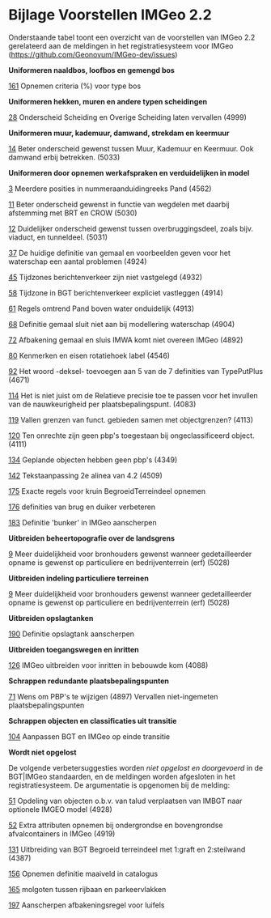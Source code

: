 Bijlage Voorstellen IMGeo 2.2
=============================

Onderstaande tabel toont een overzicht van de voorstellen van IMGeo 2.2
gerelateerd aan de meldingen in het registratiesysteem voor IMGeo
(<https://github.com/Geonovum/IMGeo-dev/issues>)

**Uniformeren naaldbos, loofbos en gemengd bos**

[161](https://github.com/Geonovum/IMGeo-dev/issues/161) Opnemen criteria (%)
voor type bos

**Uniformeren hekken, muren en andere typen scheidingen**

[28](https://github.com/Geonovum/IMGeo-dev/issues/28) Onderscheid Scheiding en
Overige Scheiding laten vervallen (4999)

**Uniformeren muur, kademuur, damwand, strekdam en keermuur**

[14](https://github.com/Geonovum/IMGeo-dev/issues/14) Beter onderscheid gewenst
tussen Muur, Kademuur en Keermuur. Ook damwand erbij betrekken. (5033)

**Uniformeren door opnemen werkafspraken en verduidelijken in model**

[3](https://github.com/Geonovum/IMGeo-dev/issues/3) Meerdere posities in
nummeraanduidingreeks Pand (4562)

[11](https://github.com/Geonovum/IMGeo-dev/issues/11) Beter onderscheid gewenst
in functie van wegdelen met daarbij afstemming met BRT en CROW (5030)

[12](https://github.com/Geonovum/IMGeo-dev/issues/12) Duidelijker onderscheid
gewenst tussen overbruggingsdeel, zoals bijv. viaduct, en tunneldeel. (5031)

[37](https://github.com/Geonovum/IMGeo-dev/issues/37) De huidige definitie van
gemaal en voorbeelden geven voor het waterschap een aantal problemen (4924)

[45](https://github.com/Geonovum/IMGeo-dev/issues/45) Tijdzones berichtenverkeer
zijn niet vastgelegd (4932)

[58](https://github.com/Geonovum/IMGeo-dev/issues/58) Tijdzone in BGT
berichtenverkeer expliciet vastleggen (4914)

[61](https://github.com/Geonovum/IMGeo-dev/issues/61) Regels omtrend Pand boven
water onduidelijk (4913)

[68](https://github.com/Geonovum/IMGeo-dev/issues/68) Definitie gemaal sluit
niet aan bij modellering waterschap (4904)

[72](https://github.com/Geonovum/IMGeo-dev/issues/72) Afbakening gemaal en sluis
IMWA komt niet overeen IMGeo (4892)

[80](https://github.com/Geonovum/IMGeo-dev/issues/80) Kenmerken en eisen
rotatiehoek label (4546)

[92](https://github.com/Geonovum/IMGeo-dev/issues/92) Het woord -deksel-
toevoegen aan 5 van de 7 definities van TypePutPlus (4671)

[114](https://github.com/Geonovum/IMGeo-dev/issues/114) Het is niet juist om de
Relatieve precisie toe te passen voor het invullen van de nauwkeurigheid per
plaatsbepalingspunt. (4083)

[119](https://github.com/Geonovum/IMGeo-dev/issues/119) Vallen grenzen van
funct. gebieden samen met objectgrenzen? (4113)

[120](https://github.com/Geonovum/IMGeo-dev/issues/120) Ten onrechte zijn geen
pbp's toegestaan bij ongeclassificeerd object. (4111)

[134](https://github.com/Geonovum/IMGeo-dev/issues/134) Geplande objecten hebben
geen pbp's (4349)

[142](https://github.com/Geonovum/IMGeo-dev/issues/142) Tekstaanpassing 2e
alinea van 4.2 (4509)

[175](https://github.com/Geonovum/IMGeo-dev/issues/175) Exacte regels voor kruin
BegroeidTerreindeel opnemen

[176](https://github.com/Geonovum/IMGeo-dev/issues/176) definities van brug en
duiker verbeteren

[183](https://github.com/Geonovum/IMGeo-dev/issues/183) Definitie 'bunker' in
IMGeo aanscherpen

**Uitbreiden beheertopografie over de landsgrens**

[9](https://github.com/Geonovum/IMGeo-dev/issues/9) Meer duidelijkheid voor
bronhouders gewenst wanneer gedetailleerder opname is gewenst op particuliere en
bedrijventerrein (erf) (5028)

**Uitbreiden indeling particuliere terreinen**

[9](https://github.com/Geonovum/IMGeo-dev/issues/9) Meer duidelijkheid voor
bronhouders gewenst wanneer gedetailleerder opname is gewenst op particuliere en
bedrijventerrein (erf) (5028)

**Uitbreiden opslagtanken**

[190](https://github.com/Geonovum/IMGeo-dev/issues/190) Definitie opslagtank
aanscherpen

**Uitbreiden toegangswegen en inritten**

[126](https://github.com/Geonovum/IMGeo-dev/issues/126) IMGeo uitbreiden voor
inritten in bebouwde kom (4088)

**Schrappen redundante plaatsbepalingspunten**

[71](https://github.com/Geonovum/IMGeo-dev/issues/71) Wens om PBP's te wijzigen
(4897) Vervallen niet-ingemeten plaatsbepalingspunten

**Schrappen objecten en classificaties uit transitie**

[104](https://github.com/Geonovum/IMGeo-dev/issues/104) Aanpassen BGT en IMGeo
op einde transitie

**Wordt niet opgelost**

De volgende verbetersuggesties worden *niet opgelost en doorgevoerd* in de
BGT\|IMGeo standaarden, en de meldingen worden afgesloten in het
registratiesysteem. De argumentatie is opgenomen bij de melding:

[51](https://github.com/Geonovum/IMGeo-dev/issues/51) Opdeling van objecten
o.b.v. van talud verplaatsen van IMBGT naar optionele IMGEO model (4928)

[52](https://github.com/Geonovum/IMGeo-dev/issues/52) Extra attributen opnemen
bij ondergrondse en bovengrondse afvalcontainers in IMGeo (4919)

[131](https://github.com/Geonovum/IMGeo-dev/issues/131) Uitbreiding van BGT
Begroeid terreindeel met 1:graft en 2:steilwand (4387)

[156](https://github.com/Geonovum/IMGeo-dev/issues/156) Opnemen definitie
maaiveld in catalogus

[165](https://github.com/Geonovum/IMGeo-dev/issues/165) molgoten tussen rijbaan
en parkeervlakken

[197](https://github.com/Geonovum/IMGeo-dev/issues/197) Aanscherpen
afbakeningsregel voor luifels
